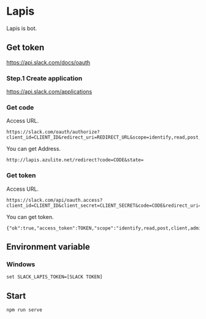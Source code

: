 # Lapis
Lapis is bot.

## Get token

https://api.slack.com/docs/oauth

### Step.1 Create application

https://api.slack.com/applications

### Get code

Access URL.

```
https://slack.com/oauth/authorize?client_id=CLIENT_ID&redirect_uri=REDIRECT_URL&scope=identify,read,post,client,admin
```

You can get Address.

```
http://lapis.azulite.net/redirect?code=CODE&state=
```

### Get token

Access URL.

```
https://slack.com/api/oauth.access?client_id=CLIENT_ID&client_secret=CLIENT_SECRET&code=CODE&redirect_uri=REDIRECT_URL
```

You can get token.

```
{"ok":true,"access_token":TOKEN,"scope":"identify,read,post,client,admin"}
```

## Environment variable

### Windows

```
set SLACK_LAPIS_TOKEN=[SLACK TOKEN]
```

## Start

```
npm run serve
```

